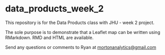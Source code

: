 # data_products_week_2

This repository is for the Data Products class with JHU - week 2 project.

The sole purpose is to demonstrate that a Leaflet map can be written using RMarkdown.  RMD and HTML are available.

Send any questions or comments to Ryan at mortonanalytics@gmail.com
